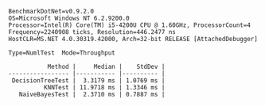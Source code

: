     BenchmarkDotNet=v0.9.2.0
    OS=Microsoft Windows NT 6.2.9200.0
    Processor=Intel(R) Core(TM) i5-4200U CPU @ 1.60GHz, ProcessorCount=4
    Frequency=2240908 ticks, Resolution=446.2477 ns
    HostCLR=MS.NET 4.0.30319.42000, Arch=32-bit RELEASE [AttachedDebugger]
    
    Type=NumlTest  Mode=Throughput  
    
               Method |     Median |    StdDev |
    ----------------- |----------- |---------- |
     DecisionTreeTest |  3.3179 ms | 1.0769 ms |
              KNNTest | 11.9718 ms | 1.3346 ms |
       NaiveBayesTest |  2.3710 ms | 0.7887 ms |
